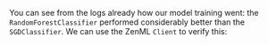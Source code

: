 You can see from the logs already how our model training went: the
`RandomForestClassifier` performed considerably better than the `SGDClassifier`.
We can use the ZenML `Client` to verify this:
